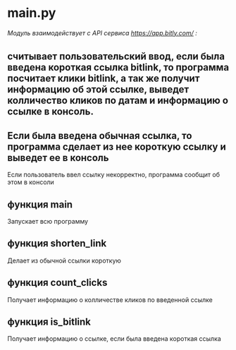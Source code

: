 main.py
=========================
###### Модуль взаимодействует с API сервисa https://app.bitly.com/ : </br>
считывает пользовательский ввод,
если была введена короткая ссылка bitlink, то
программа посчитает клики bitlink,
а так же получит информацию об этой ссылке,
выведет колличество кликов по датам 
и информацию о ссылке в консоль.
---
Если была введена обычная ссылка,
то программа сделает из нее короткую ссылку
и выведет ее в консоль
---
Если пользователь ввел ссылку некорректно,
программа сообщит об этом в консоли

## функция main
Запускает всю программу

## функция shorten_link
Делает из обычной ссылки короткую

## функция count_clicks
Получает информацию о колличестве кликов 
по введенной ссылке

## функция is_bitlink
Получает информацию о ссылке,
если была введена короткая ссылка

